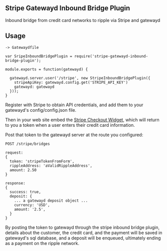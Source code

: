 ## Stripe Gatewayd Inbound Bridge Plugin

Inbound bridge from credit card networks to ripple via Stripe and gatewayd

## Usage ##

    -> Gatewaydfile
  
    var SripeInboundBridgePlugin = require('stripe-gatewayd-inbound-bridge-plugin');

    module.exports = function(gatewayd) {

      gatewayd.server.user('/stripe', new StripeInboundBridgePlugin({
        stripeApiKey: gatewayd.config.get('STRIPE_API_KEY')
        gatewayd: gatewayd
      }));
    }

Register with Stripe to obtain API credentials, and add them to your gatewayd's config/config.json file.

Then in your web site embed the [Stripe Checkout Widget](https://stripe.com/docs/tutorials/checkout),
which will return to you a token when a user enters their credit card information.

Post that token to the gatewayd server at the route you configured:

    POST /stripe/bridges
    
    request:
    {
      token: 'stripeTokenFromForm',
      rippleAddress: 'aValidRippleAddress',
      amount: 2.50
    }

    response:
    {
      success: true,
      deposit: {
        ... a gatewayd deposit object ...
        currency: 'USD',
        amount: '2.5',
      }
    }

By posting the token to gatewayd through the stripe inbound bridge plugin, details about the customer,
the credit card, and the payment will be saved in gatewayd's sql database, and a deposit will be
enqueued, ultimately ending as a payment on the ripple network. 

